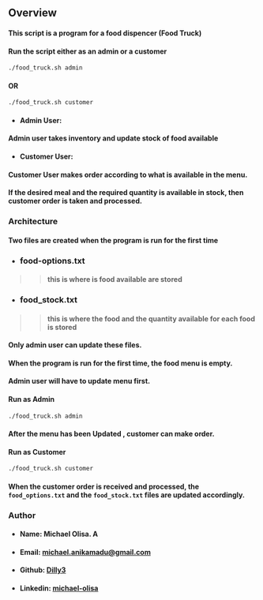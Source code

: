 ## Overview
#### This script is a program for a food dispencer (Food Truck)
#### Run the script either as an admin or a customer

```bash
./food_truck.sh admin
```
#### OR
```bash
./food_truck.sh customer
```

- #### Admin User:
####   Admin user takes inventory and update stock of food available
- #### Customer User:
####   Customer User makes order according to what is available in the menu.
####   If the desired meal and the required quantity is available in stock, then customer order is taken and processed.


### Architecture
#### Two files are created when the program is run for the first time
- ### food-options.txt
>> #### this is where is food available are stored
- ### food_stock.txt
>> #### this is where the food and the quantity available for each food is stored
#### Only admin user can update these files.

#### When the program is run for the first time, the food menu is empty.
#### Admin user will have to update menu first.
#### Run as Admin 
```bash
./food_truck.sh admin
```

#### After the menu has been Updated , customer can make order.
#### Run as Customer

```bash
./food_truck.sh customer
```
#### When the customer order is received and processed, the ```food_options.txt``` and the ```food_stock.txt``` files are updated accordingly.
### Author
- #### Name: Michael Olisa. A 
- #### Email: michael.anikamadu@gmail.com
- #### Github: [Dilly3](https://github.com/Dilly3)
- #### Linkedin: [michael-olisa](https://linkedin.com/in/michael-olisa)




